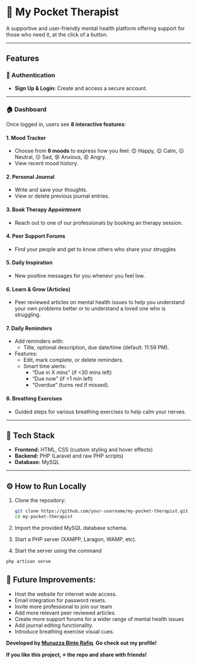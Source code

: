 # 🌸 My Pocket Therapist  

A supportive and user-friendly mental health platform offering support for those who need it, at the click of a button.  

---

## Features

### 🔐 Authentication
- **Sign Up & Login:** Create and access a secure account.  
---

### 🏠 Dashboard
Once logged in, users see **8 interactive features**:  

#### 1. Mood Tracker  
- Choose from **6 moods** to express how you feel: 😊 Happy, 😌 Calm, 😐 Neutral, 😔 Sad, 😰 Anxious, 😡 Angry.   
- View recent mood history.

#### 2. Personal Journal  
- Write and save your thoughts. 
- View or delete previous journal entries.

#### 3. Book Therapy Appointment  
- Reach out to one of our professionals by booking an therapy session.

#### 4. Peer Support Forums  
- Find your people and get to know others who share your struggles

#### 5. Daily Inspiration  
- New positive messages for you whenevr you feel low.

#### 6. Learn & Grow (Articles)  
- Peer reviewed articles on mental health issues to help you understand your own problems better or to understand a loved one who is struggling.

#### 7. Daily Reminders  
- Add reminders with:
  - Title, optional description, due date/time (default: 11:59 PM).  
- Features:
  - Edit, mark complete, or delete reminders.  
  - Smart time alerts:
    - “Due in X mins” (if <30 mins left)  
    - “Due now” (if <1 min left)  
    - “Overdue” (turns red if missed).  

#### 8. Breathing Exercises  
- Guided steps for various breathing exercises to help calm your nerves.

---

## 🔧 Tech Stack
- **Frontend:** HTML, CSS (custom styling and hover effects)  
- **Backend:** PHP (Laravel and raw PHP scripts)  
- **Database:** MySQL  

---

## ⚙️ How to Run Locally

1. Clone the repository:  
   ```bash
   git clone https://github.com/your-username/my-pocket-therapist.git
   cd my-pocket-therapist
   ```

2. Import the provided MySQL database schema.

3. Start a PHP server (XAMPP, Laragon, WAMP, etc).

4. Start the server using the command
```bash
php artisan serve
```


## 🚀 Future Improvements:
- Host the website for internet wide access.
- Email integration for password resets.
- Invite more professional to join our team
- Add more relevant peer reviewed articles.
- Create more support forums for a wider range of mental health issues
- Add journal editing functionality.
- Introduce breathing exercise visual cues.

**Developed by [Munazza Binte Rafiq](https://github.com/munazza-r). Go check out my profile!**

**If you like this project, ⭐ the repo and share with friends!**

